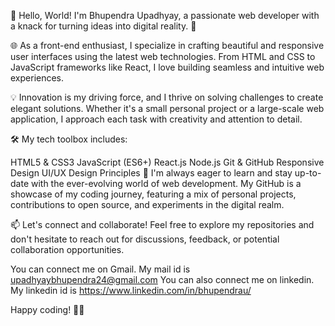 👋 Hello, World! I'm Bhupendra Upadhyay, a passionate web developer with a knack for turning ideas into digital reality. 🚀

🌐 As a front-end enthusiast, I specialize in crafting beautiful and responsive user interfaces using the latest web technologies. From HTML and CSS to JavaScript frameworks like React, I love building seamless and intuitive web experiences.

💡 Innovation is my driving force, and I thrive on solving challenges to create elegant solutions. Whether it's a small personal project or a large-scale web application, I approach each task with creativity and attention to detail.

🛠️ My tech toolbox includes:

HTML5 & CSS3
JavaScript (ES6+)
React.js
Node.js
Git & GitHub
Responsive Design
UI/UX Design Principles
🌱 I'm always eager to learn and stay up-to-date with the ever-evolving world of web development. My GitHub is a showcase of my coding journey, featuring a mix of personal projects, contributions to open source, and experiments in the digital realm.

📫 Let's connect and collaborate! Feel free to explore my repositories and don't hesitate to reach out for discussions, feedback, or potential collaboration opportunities.

You can connect me on Gmail. My mail id is upadhyaybhupendra24@gmail.com 
You can also connect me on linkedin. My linkedin id is https://www.linkedin.com/in/bhupendrau/ 

Happy coding! 🚀✨
